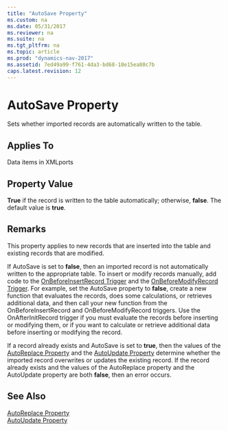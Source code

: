 ```yaml
---
title: "AutoSave Property"
ms.custom: na
ms.date: 05/31/2017
ms.reviewer: na
ms.suite: na
ms.tgt_pltfrm: na
ms.topic: article
ms.prod: "dynamics-nav-2017"
ms.assetid: 7ed49a99-f761-4da3-bd68-18e15ea80c7b
caps.latest.revision: 12
---
```

# AutoSave Property
Sets whether imported records are automatically written to the table.  
  
## Applies To  
 Data items in XMLports  
  
## Property Value  
 **True** if the record is written to the table automatically; otherwise, **false**. The default value is **true**.  
  
## Remarks  
 This property applies to new records that are inserted into the table and existing records that are modified.  
  
 If AutoSave is set to **false**, then an imported record is not automatically written to the appropriate table. To insert or modify records manually, add code to the [OnBeforeInsertRecord Trigger](OnBeforeInsertRecord-Trigger.md) and the [OnBeforeModifyRecord Trigger](OnBeforeModifyRecord-Trigger.md). For example, set the AutoSave property to **false**, create a new function that evaluates the records, does some calculations, or retrieves additional data, and then call your new function from the OnBeforeInsertRecord and OnBeforeModifyRecord triggers. Use the OnAfterInitRecord trigger if you must evaluate the records before inserting or modifying them, or if you want to calculate or retrieve additional data before inserting or modifying the record.  
  
 If a record already exists and AutoSave is set to **true**, then the values of the [AutoReplace Property](AutoReplace-Property.md) and the [AutoUpdate Property](AutoUpdate-Property.md) determine whether the imported record overwrites or updates the existing record. If the record already exists and the values of the AutoReplace property and the AutoUpdate property are both **false**, then an error occurs.  
  
## See Also  
 [AutoReplace Property](AutoReplace-Property.md)   
 [AutoUpdate Property](AutoUpdate-Property.md)